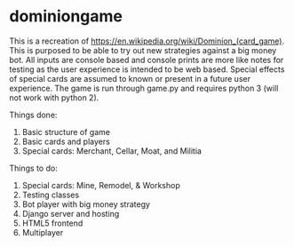 # dominiongame

This is a recreation of https://en.wikipedia.org/wiki/Dominion_(card_game).  This is purposed to be able to try out new strategies against a big money bot.  All inputs are console based and console prints are more like notes for testing as the user experience is intended to be web based.  Special effects of special cards are assumed to known or present in a future user experience.  The game is run through game.py and requires python 3 (will not work with python 2).

Things done:
1)  Basic structure of game
2)  Basic cards and players
3)  Special cards:  Merchant, Cellar, Moat, and Militia

Things to do:
1)  Special cards:  Mine, Remodel, & Workshop
2)  Testing classes
3)  Bot player with big money strategy
4)  Django server and hosting
5)  HTML5 frontend
6)  Multiplayer
